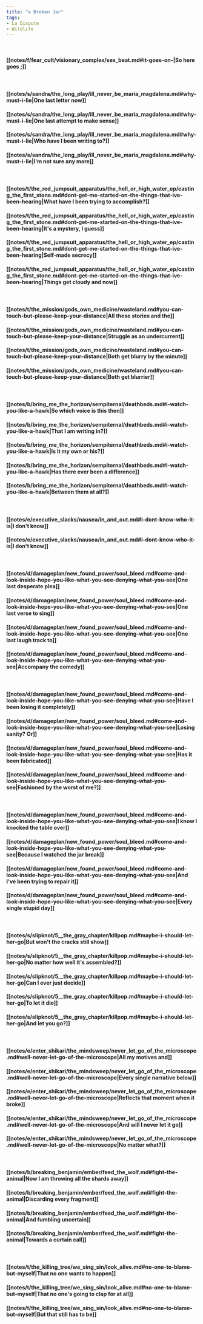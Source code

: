 ```yaml
---
title: "a Broken Jar"
tags:
- La Dispute
- Wildlife
---
```

&nbsp;
#### [[notes/f/fear_cult/visionary_complex/sex_beat.md#it-goes-on-|So here goes ;]]
&nbsp;
#### [[notes/s/sandra/the_long_play/ill_never_be_maria_magdalena.md#why-must-i-lie|One last letter now]]
#### [[notes/s/sandra/the_long_play/ill_never_be_maria_magdalena.md#why-must-i-lie|One last attempt to make sense]]
#### [[notes/s/sandra/the_long_play/ill_never_be_maria_magdalena.md#why-must-i-lie|Who have I been writing to?]]
#### [[notes/s/sandra/the_long_play/ill_never_be_maria_magdalena.md#why-must-i-lie|I'm not sure any more]]
&nbsp;
#### [[notes/t/the_red_jumpsuit_apparatus/the_hell_or_high_water_ep/casting_the_first_stone.md#dont-get-me-started-on-the-things-that-ive-been-hearing|What have I been trying to accomplish?]]
#### [[notes/t/the_red_jumpsuit_apparatus/the_hell_or_high_water_ep/casting_the_first_stone.md#dont-get-me-started-on-the-things-that-ive-been-hearing|It's a mystery, I guess]]
#### [[notes/t/the_red_jumpsuit_apparatus/the_hell_or_high_water_ep/casting_the_first_stone.md#dont-get-me-started-on-the-things-that-ive-been-hearing|Self-made secrecy]]
#### [[notes/t/the_red_jumpsuit_apparatus/the_hell_or_high_water_ep/casting_the_first_stone.md#dont-get-me-started-on-the-things-that-ive-been-hearing|Things get cloudy and now]]
&nbsp;
#### [[notes/t/the_mission/gods_own_medicine/wasteland.md#you-can-touch-but-please-keep-your-distance|All these stories and the]]
#### [[notes/t/the_mission/gods_own_medicine/wasteland.md#you-can-touch-but-please-keep-your-distance|Struggle as an undercurrent]]
#### [[notes/t/the_mission/gods_own_medicine/wasteland.md#you-can-touch-but-please-keep-your-distance|Both get blurry by the minute]]
#### [[notes/t/the_mission/gods_own_medicine/wasteland.md#you-can-touch-but-please-keep-your-distance|Both get blurrier]]
&nbsp;
#### [[notes/b/bring_me_the_horizon/sempiternal/deathbeds.md#i-watch-you-like-a-hawk|So which voice is this then]]
#### [[notes/b/bring_me_the_horizon/sempiternal/deathbeds.md#i-watch-you-like-a-hawk|That I am writing in?]]
#### [[notes/b/bring_me_the_horizon/sempiternal/deathbeds.md#i-watch-you-like-a-hawk|Is it my own or his?]]
#### [[notes/b/bring_me_the_horizon/sempiternal/deathbeds.md#i-watch-you-like-a-hawk|Has there ever been a difference]]
#### [[notes/b/bring_me_the_horizon/sempiternal/deathbeds.md#i-watch-you-like-a-hawk|Between them at all?]]
&nbsp;
#### [[notes/e/executive_slacks/nausea/in_and_out.md#i-dont-know-who-it-is|I don't know]]
#### [[notes/e/executive_slacks/nausea/in_and_out.md#i-dont-know-who-it-is|I don't know]]
&nbsp;
#### [[notes/d/damageplan/new_found_power/soul_bleed.md#come-and-look-inside-hope-you-like-what-you-see-denying-what-you-see|One last desperate plea]]
#### [[notes/d/damageplan/new_found_power/soul_bleed.md#come-and-look-inside-hope-you-like-what-you-see-denying-what-you-see|One last verse to sing]]
#### [[notes/d/damageplan/new_found_power/soul_bleed.md#come-and-look-inside-hope-you-like-what-you-see-denying-what-you-see|One last laugh track to]]
#### [[notes/d/damageplan/new_found_power/soul_bleed.md#come-and-look-inside-hope-you-like-what-you-see-denying-what-you-see|Accompany the comedy]]
&nbsp;
#### [[notes/d/damageplan/new_found_power/soul_bleed.md#come-and-look-inside-hope-you-like-what-you-see-denying-what-you-see|Have I been losing it completely]]
#### [[notes/d/damageplan/new_found_power/soul_bleed.md#come-and-look-inside-hope-you-like-what-you-see-denying-what-you-see|Losing sanity? Or]]
#### [[notes/d/damageplan/new_found_power/soul_bleed.md#come-and-look-inside-hope-you-like-what-you-see-denying-what-you-see|Has it been fabricated]]
#### [[notes/d/damageplan/new_found_power/soul_bleed.md#come-and-look-inside-hope-you-like-what-you-see-denying-what-you-see|Fashioned by the worst of me?]]
&nbsp;
#### [[notes/d/damageplan/new_found_power/soul_bleed.md#come-and-look-inside-hope-you-like-what-you-see-denying-what-you-see|I know I knocked the table over]]
#### [[notes/d/damageplan/new_found_power/soul_bleed.md#come-and-look-inside-hope-you-like-what-you-see-denying-what-you-see|Because I watched the jar break]]
#### [[notes/d/damageplan/new_found_power/soul_bleed.md#come-and-look-inside-hope-you-like-what-you-see-denying-what-you-see|And I've been trying to repair it]]
#### [[notes/d/damageplan/new_found_power/soul_bleed.md#come-and-look-inside-hope-you-like-what-you-see-denying-what-you-see|Every single stupid day]]
&nbsp;
#### [[notes/s/slipknot/5__the_gray_chapter/killpop.md#maybe-i-should-let-her-go|But won't the cracks still show]]
#### [[notes/s/slipknot/5__the_gray_chapter/killpop.md#maybe-i-should-let-her-go|No matter how well it's assembled?]]
#### [[notes/s/slipknot/5__the_gray_chapter/killpop.md#maybe-i-should-let-her-go|Can I ever just decide]]
#### [[notes/s/slipknot/5__the_gray_chapter/killpop.md#maybe-i-should-let-her-go|To let it die]]
#### [[notes/s/slipknot/5__the_gray_chapter/killpop.md#maybe-i-should-let-her-go|And let you go?]]
&nbsp;
#### [[notes/e/enter_shikari/the_mindsweep/never_let_go_of_the_microscope.md#well-never-let-go-of-the-microscope|All my motives and]]
#### [[notes/e/enter_shikari/the_mindsweep/never_let_go_of_the_microscope.md#well-never-let-go-of-the-microscope|Every single narrative below]]
#### [[notes/e/enter_shikari/the_mindsweep/never_let_go_of_the_microscope.md#well-never-let-go-of-the-microscope|Reflects that moment when it broke]]
#### [[notes/e/enter_shikari/the_mindsweep/never_let_go_of_the_microscope.md#well-never-let-go-of-the-microscope|And will I never let it go]]
#### [[notes/e/enter_shikari/the_mindsweep/never_let_go_of_the_microscope.md#well-never-let-go-of-the-microscope|No matter what?]]
&nbsp;
#### [[notes/b/breaking_benjamin/ember/feed_the_wolf.md#fight-the-animal|Now I am throwing all the shards away]]
#### [[notes/b/breaking_benjamin/ember/feed_the_wolf.md#fight-the-animal|Discarding every fragment]]
#### [[notes/b/breaking_benjamin/ember/feed_the_wolf.md#fight-the-animal|And fumbling uncertain]]
#### [[notes/b/breaking_benjamin/ember/feed_the_wolf.md#fight-the-animal|Towards a curtain call]]
&nbsp;
#### [[notes/t/the_killing_tree/we_sing_sin/look_alive.md#no-one-to-blame-but-myself|That no one wants to happen]]
#### [[notes/t/the_killing_tree/we_sing_sin/look_alive.md#no-one-to-blame-but-myself|That no one's going to clap for at all]]
#### [[notes/t/the_killing_tree/we_sing_sin/look_alive.md#no-one-to-blame-but-myself|But that still has to be]]
